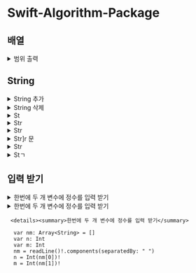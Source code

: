 # Swift-Algorithm-Package


## 배열

<details><summary>범위 출력</summary>

~~~

~~~

</details>

## String

<details><summary>String 추가</summary>

~~~

~~~

</details>

<details><summary>String 삭제</summary>

~~~

~~~

</details>

<details><summary>St</summary>

~~~

~~~

</details>

<details><summary>Str</summary>

~~~

~~~

</details>

<details><summary>Str</summary>

~~~

~~~

</details>

<details><summary>Str]r 문</summary>

~~~

~~~

</details>

<details><summary>Str</summary>

~~~

~~~

</details>

<details><summary>Stㄱ</summary>

~~~

~~~

</details>

## 입력 받기

<details><summary>한번에 두 개 변수에 정수를 입력 받기</summary>
  ~~~
  var input = readLine()!.split(separator: " ").map { Int($0)! }
var n = input[0]
var k = input[1]
  ~~~
  </details>
  
  <details><summary>한번에 두 개 변수에 정수를 입력 받기</summary>
  ~~~
 var nm: Array<String> = []
var n: Int
var m: Int
nm = readLine()!.components(separatedBy: " ")
n = Int(nm[0])!
m = Int(nm[1])!
  ~~~
 </details>
    
     <details><summary>한번에 두 개 변수에 정수를 입력 받기</summary>
  ~~~
    var nm: Array<String> = []
    var n: Int
    var m: Int
    nm = readLine()!.components(separatedBy: " ")
    n = Int(nm[0])!
    m = Int(nm[1])!
  ~~~

</details>
